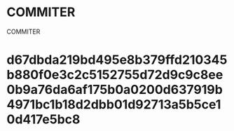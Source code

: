 # COMMITER
COMMITER






# d67dbda219bd495e8b379ffd210345b880f0e3c2c5152755d72d9c9c8ee0b9a76da6af175b0a0200d637919b4971bc1b18d2dbb01d92713a5b5ce10d417e5bc8
